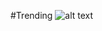 #Trending
![alt text](https://s-media-cache-ak0.pinimg.com/736x/75/7f/82/757f8283efdfa6ceeca7981844e0b335.jpg)